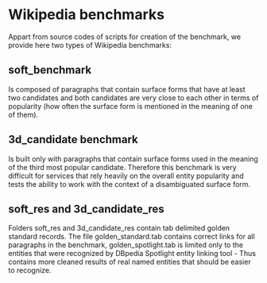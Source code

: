 # Wikipedia benchmarks

Appart from source codes of scripts for creation of the benchmark, we provide here two types of Wikipedia benchmarks:

## soft_benchmark

Is composed of paragraphs that contain surface forms that have at least two candidates and both candidates are very close to each other in terms of popularity (how often the surface form is mentioned in the meaning of one of them).


## 3d_candidate benchmark

Is built only with paragraphs that contain surface forms used in the meaning of the third most popular candidate. Therefore this benchmark is very difficult for services that rely heavily on the overall entity popularity and tests the ability to work with the context of a disambiguated surface form.

## soft_res and 3d_candidate_res

Folders soft_res and 3d_candidate_res contain tab delimited golden standard records. The file golden_standard.tab contains correct links for all paragraphs in the benchmark, golden_spotlight.tab is limited only to the entities that were recognized by DBpedia Spotlight entity linking tool - Thus contains more cleaned results of real named entities that should be easier to recognize.
